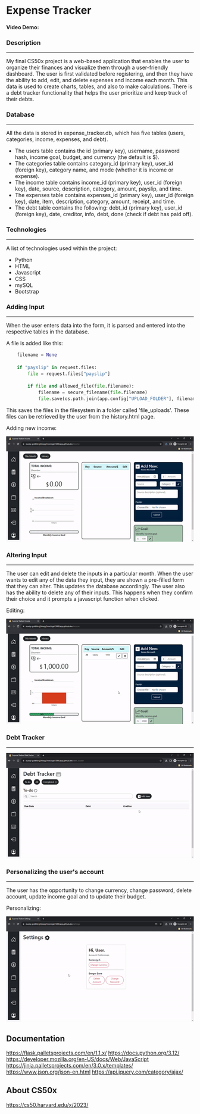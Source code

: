 # Expense Tracker
#### Video Demo:  [<Demo>](https://www.youtube.com/watch?v=x-waIk9i8D8)
### Description
***
My final CS50x project is a web-based application that enables the user to organize their finances and visualize them through a user-friendly dashboard. The user is first validated before registering, and then they have the ability to add, edit, and delete expenses and income each month. This data is used to create charts, tables, and also to make calculations. There is a debt tracker functionality that helps the user prioritize and keep track of their debts.

### Database
***
All the data is stored in expense_tracker.db, which has five tables (users, categories, income, expenses, and debt).

- The users table contains the id (primary key), username, password hash, income goal, budget, and currency (the default is $).
- The categories table contains category_id (primary key), user_id (foreign key), category name, and mode (whether it is income or expense).
- The income table contains income_id (primary key), user_id (foreign key), date, source, description, category, amount, payslip, and time.
- The expenses table contains expenses_id (primary key), user_id (foreign key), date, item, description, category, amount, receipt, and time.
- The debt table contains the following: debt_id (primary key), user_id (foreign key), date, creditor, info, debt, done (check if debt has paid off).

### Technologies
***
A list of technologies used within the project:
* Python
* HTML
* Javascript
* CSS
* mySQL
* Bootstrap

### Adding Input
***
When the user enters data into the form, it is parsed and entered into the respective tables in the database.

A file is added like this:

```python
    filename = None

    if "payslip" in request.files:
        file = request.files["payslip"]

        if file and allowed_file(file.filename):
            filename = secure_filename(file.filename)
            file.save(os.path.join(app.config["UPLOAD_FOLDER"], filename))
```

This saves the files in the filesystem in a folder called 'file_uploads'. These files can be retrieved by the user from the history.html page.


Adding new income:

![New input](GIF/input.gif)


### Altering Input
***
The user can edit and delete the inputs in a particular month.
When the user wants to edit any of the data they input, they are shown a pre-filled form that they can alter. This updates the database accordingly.
The user also has the ability to delete any of their inputs. This happens when they confirm their choice and it prompts a javascript function when clicked.

Editing:

![Editing](GIF/edit.gif)

### Debt Tracker
***

![Debt Tracker](GIF/debt.gif)

### Personalizing the user's account
***
The user has the opportunity to change currency, change password, delete account, update income goal and to update their budget.

Personalizing:

![Peronalize](GIF/personalize.gif)

## Documentation
https://flask.palletsprojects.com/en/1.1.x/
https://docs.python.org/3.12/
https://developer.mozilla.org/en-US/docs/Web/JavaScript
https://jinja.palletsprojects.com/en/3.0.x/templates/
https://www.json.org/json-en.html
https://api.jquery.com/category/ajax/


## About CS50x
https://cs50.harvard.edu/x/2023/
